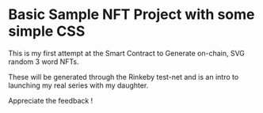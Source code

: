 # Basic Sample NFT Project with some simple CSS

This is my first attempt at the Smart Contract to Generate on-chain, SVG random 3 word NFTs.

These will be generated through the Rinkeby test-net and is an intro to launching my real series 
with my daughter.

Appreciate the feedback !
